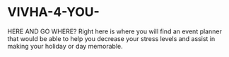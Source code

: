 # VIVHA-4-YOU-
HERE AND GO WHERE? Right here is where you will find an event planner that would be able to help you decrease your stress levels and assist in making your holiday or day memorable. 
